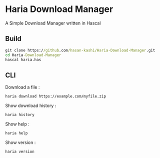 # Haria Download Manager
A Simple Download Manager written in Hascal

## Build
```bat
git clone https://github.com/hasan-kashi/Haria-Download-Manager.git
cd Haria-Download-Manager
hascal haria.has
```

## CLI
Download a file :
```
haria download https://example.com/myfile.zip
```

Show download history :
```
haria history
```

Show help :
```
haria help
```

Show version :
```
haria version
```
